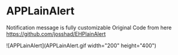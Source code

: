 # APPLainAlert
Notification message is fully customizable
Original Code from here https://github.com/josshad/EHPlainAlert

![APPLainAlert](APPLainAlert.gif width="200" height="400")
